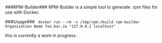 ###RPM-Builder###
RPM-Builder is a simple tool to generate .rpm files for use with Docker.

###Usage###
` docker run --rm -v /tmp/rpm:/build rpm-builder Organization Name foo.bar.io "127.0.0.1 localhost"`

this is currently a work in progress.

